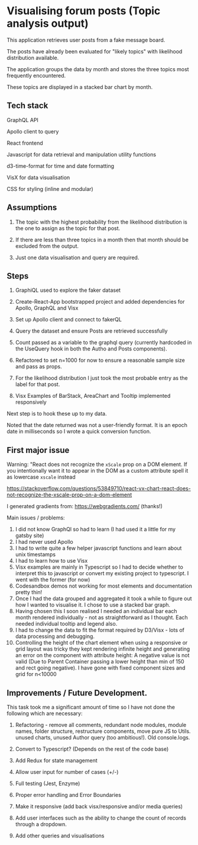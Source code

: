 # Visualising forum posts (Topic analysis output)

This application retrieves user posts from a fake message board. 

The posts have already been evaluated for "likely topics" with likelihood distribution available. 

The application groups the data by month and stores the three topics most frequently encountered. 

These topics are displayed in a stacked bar chart by month. 

## Tech stack
GraphQL API

Apollo client to query

React frontend

Javascript for data retrieval and manipulation utility functions

d3-time-format for time and date formatting

VisX for data visualisation

CSS for styling (inline and modular)

## Assumptions
1. The topic with the highest probability from the likelihood distribution is the one to assign as the topic for that post.

2. If there are less than three topics in a month then that month should be excluded from the output.

3. Just one data visualisation and query are required.

## Steps

1. GraphiQL used to explore the faker dataset

2. Create-React-App bootstrapped project and added dependencies for Apollo, GraphQL and Visx

3. Set up Apollo client and connect to fakerQL

4. Query the dataset and ensure Posts are retrieved successfully

5. Count passed as a variable to the graphql query (currently hardcoded in the UseQuery hook in both the Autho and Posts components).

6. Refactored to set n=1000 for now to ensure a reasonable sample size and pass as props.

7. For the likelihood distribution I just took the most probable entry as the label for that post.

8. Visx Examples of BarStack, AreaChart and Tooltip implemented responsively

Next step is to hook these up to my data.

Noted that the date returned was not a user-friendly format. It is an epoch date
in milliseconds so I wrote a quick conversion function.

## First major issue

Warning: "React does not recognize the `xScale` prop on a DOM element. If you
intentionally want it to appear in the DOM as a custom attribute spell it as
lowercase `xscale` instead

https://stackoverflow.com/questions/53849710/react-vx-chart-react-does-not-recognize-the-xscale-prop-on-a-dom-element

I generated gradients from:
https://webgradients.com/ (thanks!)

Main issues / problems:

1. I did not know GraphQl so had to learn (I had used it a little for my gatsby site)
2. I had never used Apollo
3. I had to write quite a few helper javascript functions and learn about unix timestamps
4. I had to learn how to use Visx
5. Visx examples are mainly in Typescript so I had to decide whether to interpret this to javascript or convert my existing project to typescript. I went with the former (for now)
6. Codesandbox demos not working for most elements and documentation pretty thin!
7. Once I had the data grouped and aggregated it took a while to figure out how I wanted to visualise it. I chose to use a stacked bar graph.
8. Having chosen this I soon realised I needed an individual bar each month rendered individually - not as straightforward as I thought. Each needed individual tooltip and legend also.
9. I had to change the data to fit the format required by D3/Visx - lots of data processing and debugging.
10. Controlling the height of the chart element when using a responsive or grid layout was tricky they kept rendering infinite height and generating an error on the <rect> component with attribute height: A negative value is not valid (Due to Parent Container passing a lower height than min of 150 and rect going negative). I have gone with fixed component sizes and grid for n<10000

## Improvements / Future Development.

This task took  me a significant amount of time so I have not done the following which are necessary:

1. Refactoring - remove all comments, redundant node modules, module names, folder structure, restructure components, move pure JS to Utils.
unused charts, unused Author query (too ambitious!). Old console.logs. 

2. Convert to Typescript? (Depends on the rest of the code base)

3. Add Redux for state management

4. Allow user input for number of cases (+/-)

5. Full testing (Jest, Enzyme)

6. Proper error handling and Error Boundaries

7. Make it responsive (add back visx/responsive and/or media queries)

8. Add user interfaces such as the ability to change the count of records through a dropdown. 

9. Add other queries and visualisations 


